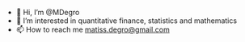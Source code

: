 - 👋 Hi, I’m @MDegro
- 👀 I’m interested in quantitative finance, statistics and mathematics
- 📫 How to reach me matiss.degro@gmail.com
